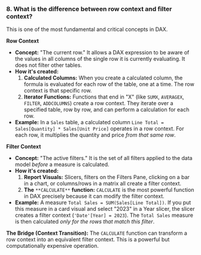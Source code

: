### 8. What is the difference between row context and filter context?

This is one of the most fundamental and critical concepts in DAX.

**Row Context**

- **Concept:** "The current row." It allows a DAX expression to be aware of the values in all columns of the single row it is currently evaluating. It does not filter other tables.
- **How it's created:**
    1. **Calculated Columns:** When you create a calculated column, the formula is evaluated for each row of the table, one at a time. The row context is that specific row.
    2. **Iterator Functions:** Functions that end in "X" (like `SUMX`, `AVERAGEX`, `FILTER`, `ADDCOLUMNS`) create a row context. They iterate over a specified table, row by row, and can perform a calculation for each row.
- **Example:** In a `Sales` table, a calculated column `Line Total = Sales[Quantity] * Sales[Unit Price]` operates in a row context. For each row, it multiplies the quantity and price _from that same row_.

**Filter Context**

- **Concept:** "The active filters." It is the set of all filters applied to the data model _before_ a measure is calculated.
- **How it's created:**
    1. **Report Visuals:** Slicers, filters on the Filters Pane, clicking on a bar in a chart, or columns/rows in a matrix all create a filter context.
    2. **The** `**CALCULATE**` **function:** `CALCULATE` is the most powerful function in DAX precisely because it can modify the filter context.
- **Example:** A measure `Total Sales = SUM(Sales[Line Total])`. If you put this measure in a card visual and select "2023" in a Year slicer, the slicer creates a filter context (`'Date'[Year] = 2023`). The `Total Sales` measure is then calculated _only for the rows that match this filter_.

**The Bridge (Context Transition):** The `CALCULATE` function can transform a row context into an equivalent filter context. This is a powerful but computationally expensive operation.

